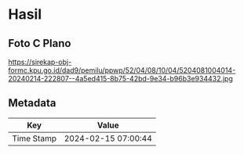 # Hasil

## Foto C Plano

https://sirekap-obj-formc.kpu.go.id/dad9/pemilu/ppwp/52/04/08/10/04/5204081004014-20240214-222807--4a5ed415-8b75-42bd-9e34-b96b3e934432.jpg


## Metadata

| Key        | Value               |
| ---------- | ------------------- |
| Time Stamp | 2024-02-15 07:00:44 |



